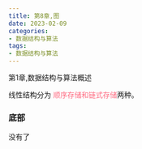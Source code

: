 ```yaml
---
title: 第8章,图
date: 2023-02-09
categories: 
- 数据结构与算法
tags:
- 数据结构与算法
---
```

第1章,数据结构与算法概述

<!-- more -->

线性结构分为 <font color="#ff6b81">顺序存储和链式存储</font>两种。




### 底部

没有了























